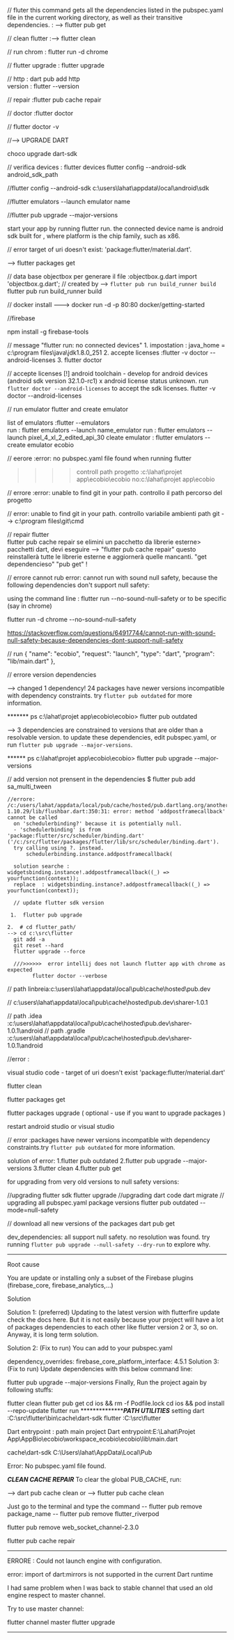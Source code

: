 

// fluter 
this command gets all the dependencies listed in the pubspec.yaml file in the current working directory,
 as well as their transitive dependencies. :
 --> flutter pub get 

// clean flutter :--> flutter clean

  // run chrom : flutter run -d chrome

  // flutter upgrade : flutter upgrade  

// http : dart pub add http   
   version : flutter --version  
   
 // repair :flutter pub cache repair   

 // doctor :flutter doctor

  // flutter doctor -v

//--> UPGRADE DART

   choco upgrade dart-sdk

// verifica devices : flutter devices
flutter config --android-sdk android_sdk_path

//flutter config --android-sdk c:\users\lahat\appdata\local\android\sdk

//flutter emulators --launch emulator name

//flutter pub upgrade --major-versions

start your app by running flutter run. the connected device name is android sdk built for <platform>, where platform is the chip family, such as x86.

// error 
target of uri doesn't exist: 'package:flutter/material.dart'.

--> flutter packages get

// data base objectbox  per generare il file :objectbox.g.dart
import 'objectbox.g.dart'; // created by
 --> `flutter pub run build_runner build`
   flutter pub run build_runner build


 // docker install
---> docker run -d -p 80:80 docker/getting-started

//firebase 

npm install -g firebase-tools


// message "flutter run: no connected devices" 
    1. impostation : java_home = c:\program files\java\jdk1.8.0_251
    2. accepte licenses :flutter -v doctor --android-licenses
    3. flutter doctor

// accepte licenses
[!] android toolchain - develop for android devices (android sdk version 32.1.0-rc1)
    x android license status unknown.
      run `flutter doctor --android-licenses` to accept the sdk licenses.
flutter -v doctor --android-licenses


// run emulator flutter and create emulator

list of emulators :flutter --emulators    
run : flutter emulators --launch name_emulator
run : flutter emulators --launch pixel_4_xl_2_edited_api_30
cleate emulator : flutter emulators --create emulator ecobio  

// eerore :error: no pubspec.yaml file found when running flutter 
 >>>> controll path progetto :c:\lahat\projet app\ecobio\ecobio 
 >>>no:c:\lahat\projet app\ecobio

 // errore :error: unable to find git in your path.
 controllo il path percorso del progetto

 // error: unable to find git in your path.
     controllo variabile ambienti path git -->
     c:\program files\git\cmd

// repair flutter  
flutter pub cache repair
se elimini un pacchetto da librerie esterne> pacchetti dart, 
devi eseguire --> "flutter pub cache repair"
 questo reinstallerà tutte le librerie esterne e aggiornerà quelle mancanti.
 "get dependencieso" "pub get" !

 // errore cannot rub
 error: cannot run with sound null safety, because the following dependencies
don't support null safety:

using the command line : flutter run --no-sound-null-safety
or to be specific (say in chrome)

flutter run -d chrome --no-sound-null-safety

https://stackoverflow.com/questions/64917744/cannot-run-with-sound-null-safety-because-dependencies-dont-support-null-safety

// run
 {
      "name": "ecobio",
      "request": "launch",
      "type": "dart",
      "program": "lib/main.dart"
  },


  // errore version dependencies 

-->  changed 1 dependency!
24 packages have newer versions incompatible with dependency constraints.
try `flutter pub outdated` for more information.

******* ps c:\lahat\projet app\ecobio\ecobio> flutter pub  outdated

 --> 3  dependencies are constrained to versions that are older than a resolvable version.
to update these dependencies, edit pubspec.yaml, or run `flutter pub upgrade --major-versions`.

****** ps c:\lahat\projet app\ecobio\ecobio> flutter pub upgrade --major-versions

// add version not prensent in the dependencies
    $ flutter pub add sa_multi_tween

    //errore:
    /c:/users/lahat/appdata/local/pub/cache/hosted/pub.dartlang.org/another_flushbar-1.10.29/lib/flushbar.dart:350:31: error: method 'addpostframecallback' cannot be called
      on 'schedulerbinding?' because it is potentially null.
      - 'schedulerbinding' is from 'package:flutter/src/scheduler/binding.dart' ('/c:/src/flutter/packages/flutter/lib/src/scheduler/binding.dart').
      try calling using ?. instead.
          schedulerbinding.instance.addpostframecallback(

      solution searche :   widgetsbinding.instance!.addpostframecallback((_) => yourfunction(context));
      replace  : widgetsbinding.instance?.addpostframecallback((_) => yourfunction(context));

      // update flutter sdk version 

     1.  flutter pub upgrade

    2.  # cd flutter_path/
    --> cd c:\src\flutter
      git add -a
      git reset --hard
      flutter upgrade --force
      
      ///>>>>>>  error intellij does not launch flutter app with chrome as expected
            flutter doctor --verbose


// path linbreia:c:\users\lahat\appdata\local\pub\cache\hosted\pub.dev

// c:\users\lahat\appdata\local\pub\cache\hosted\pub.dev\sharer-1.0.1

 // path .idea :c:\users\lahat\appdata\local\pub\cache\hosted\pub.dev\sharer-1.0.1\android
// path .gradle :c:\users\lahat\appdata\local\pub\cache\hosted\pub.dev\sharer-1.0.1\android

//error :

visual studio code - target of uri doesn't exist 'package:flutter/material.dart'

flutter clean

flutter packages get

flutter packages upgrade ( optional - use if you want to upgrade packages )

restart android studio or visual studio

// error :packages have newer versions incompatible with dependency constraints.try `flutter pub outdated` for more information.

solution of error: 1.flutter pub outdated
                   2.flutter pub upgrade --major-versions
                   3.flutter clean
                   4.flutter pub get


for upgrading from very old versions to null safety versions:

//upgrading flutter sdk
flutter upgrade
//upgrading dart code
dart migrate
// upgrading all pubspec.yaml package versions
flutter pub outdated --mode=null-safety

// download all new versions of the packages
dart pub get

dev_dependencies: all support null safety.
no resolution was found. try running `flutter pub upgrade --null-safety --dry-run` to explore why.

--------------------------------

Root cause

You are update or installing only a subset of the Firebase plugins (firebase_core, firebase_analytics,...)

Solution

Solution 1: (preferred) Updating to the latest version with flutterfire update check the docs here. But it is not easily because your project will have a lot of packages dependencies to each other like flutter version 2 or 3, so on. Anyway, it is long term solution.

Solution 2: (Fix to run) You can add to your pubspec.yaml

dependency_overrides:
firebase_core_platform_interface: 4.5.1
Solution 3: (Fix to run) Update dependencies with this below command line:

flutter pub upgrade --major-versions
Finally, Run the project again by following stuffs:

flutter clean
flutter pub get
cd ios && rm -f Podfile.lock
cd ios && pod install --repo-update
flutter run
*********************************PATH UTILITIES*******************
setting dart :C:\src\flutter\bin\cache\dart-sdk
flutter :C:\src\flutter

Dart entrypoint : path main project
Dart entrypoint:E:\Lahat\Projet App\AppBio\ecobio\workspace_ecobio\ecobio\lib\main.dart

cache\dart-sdk
C:\Users\lahat\AppData\Local\Pub

Error: No pubspec.yaml file found.


*****************************CLEAN CACHE REPAIR*****************************
To clear the global PUB_CACHE, run:

-->  dart pub cache clean
or
--> flutter pub cache clean

Just go to the terminal and type the command
-- flutter pub remove package_name
-- flutter pub remove flutter_riverpod

flutter pub remove web_socket_channel-2.3.0


flutter pub cache repair

********************************************************
ERRORE : Could not launch engine with configuration.

error: import of dart:mirrors is not supported in the current Dart runtime

I had same problem when I was back to stable channel that used an old engine respect to master channel.

Try to use master channel:

flutter channel master
flutter upgrade

****************************************************